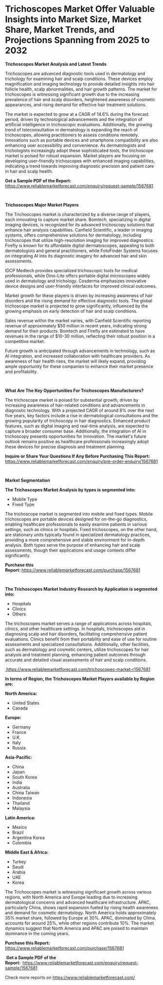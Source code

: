 <p><h1>Trichoscopes Market Offer Valuable Insights into Market Size, Market Share, Market Trends, and Projections Spanning from 2025 to 2032</h1></p><p><strong>Trichoscopes Market Analysis and Latest Trends</strong></p>
<p><p>Trichoscopes are advanced diagnostic tools used in dermatology and trichology for examining hair and scalp conditions. These devices employ magnification and imaging technology to provide detailed insights into hair follicle health, scalp abnormalities, and hair growth patterns. The market for trichoscopes is witnessing significant growth due to the increasing prevalence of hair and scalp disorders, heightened awareness of cosmetic appearances, and rising demand for effective hair treatment solutions.</p><p>The market is expected to grow at a CAGR of 14.6% during the forecast period, driven by technological advancements and the integration of artificial intelligence in trichoscopic evaluations. Additionally, the growing trend of teleconsultation in dermatology is expanding the reach of trichoscopes, allowing practitioners to assess conditions remotely. Innovations such as portable devices and smartphone compatibility are also enhancing user accessibility and convenience. As dermatologists and trichologists increasingly adopt these sophisticated tools, the trichoscope market is poised for robust expansion. Market players are focusing on developing user-friendly trichoscopes with enhanced imaging capabilities, indicating a trend towards improving diagnostic precision and patient care in hair and scalp health.</p></p>
<p><strong>Get a Sample PDF of the Report:&nbsp;</strong> <a href="https://www.reliablemarketforecast.com/enquiry/request-sample/1567681?utm_campaign=2413&utm_medium=2&utm_source=Github&utm_content=ia&utm_term=23032025&utm_id=trichoscopes">https://www.reliablemarketforecast.com/enquiry/request-sample/1567681</a></p>
<p>&nbsp;</p>
<p><strong>Trichoscopes Major Market Players</strong></p>
<p><p>The Trichoscopes market is characterized by a diverse range of players, each innovating to capture market share. Bomtech, specializing in digital imaging devices, is recognized for its advanced trichoscopy solutions that enhance hair analysis capabilities. Canfield Scientific, a leader in imaging systems, offers comprehensive solutions for dermatology, including trichoscopes that utilize high-resolution imaging for improved diagnostics. Firefly is known for its affordable digital dermatoscopes, appealing to both dermatologists and general practitioners, while FotoFinder Systems focuses on integrating AI into its diagnostic imagery for advanced hair and skin assessments.</p><p>IDCP Medtech provides specialized trichoscopic tools for medical professionals, while Dino-Lite offers portable digital microscopes widely used in dermatology and trichology. Cosderma emphasizes innovative device designs and user-friendly interfaces for improved clinical outcomes.</p><p>Market growth for these players is driven by increasing awareness of hair disorders and the rising demand for effective diagnostic tools. The global trichoscope market is projected to grow significantly, influenced by the growing emphasis on early detection of hair and scalp conditions. </p><p>Sales revenue within the market varies, with Canfield Scientific reporting revenue of approximately $50 million in recent years, indicating strong demand for their products. Bomtech and Firefly are estimated to have revenues in the range of $10-30 million, reflecting their robust position in a competitive market.</p><p>Future growth is anticipated through advancements in technology, such as AI integration, and increased collaboration with healthcare providers. As awareness of hair health rises, the market will likely expand, providing ample opportunity for these companies to enhance their market presence and profitability.</p></p>
<p>&nbsp;</p>
<p><strong>What Are The Key Opportunities For Trichoscopes Manufacturers?</strong></p>
<p><p>The trichoscope market is poised for substantial growth, driven by increasing awareness of hair-related conditions and advancements in diagnostic technology. With a projected CAGR of around 8% over the next five years, key factors include a rise in dermatological consultations and the growing popularity of trichoscopy in hair diagnostics. Enhanced product features, such as digital imaging and real-time analysis, are expected to capture a broader consumer base. Additionally, the integration of AI in trichoscopy presents opportunities for innovation. The market's future outlook remains positive as healthcare professionals increasingly adopt these devices for precise diagnosis and treatment planning.</p></p>
<p><strong>Inquire or Share Your Questions If Any Before Purchasing This Report:</strong> <a href="https://www.reliablemarketforecast.com/enquiry/pre-order-enquiry/1567681?utm_campaign=2413&utm_medium=2&utm_source=Github&utm_content=ia&utm_term=23032025&utm_id=trichoscopes">https://www.reliablemarketforecast.com/enquiry/pre-order-enquiry/1567681</a></p>
<p>&nbsp;</p>
<p><strong>Market Segmentation</strong></p>
<p><strong>The Trichoscopes Market Analysis by types is segmented into:</strong></p>
<p><ul><li>Mobile Type</li><li>Fixed Type</li></ul></p>
<p><p>The trichoscope market is segmented into mobile and fixed types. Mobile trichoscopes are portable devices designed for on-the-go diagnostics, enabling healthcare professionals to easily examine patients in various settings, such as clinics or hospitals. Fixed trichoscopes, on the other hand, are stationary units typically found in specialized dermatology practices, providing a more comprehensive and stable environment for in-depth analysis. Both types serve the purpose of enhancing hair and scalp assessments, though their applications and usage contexts differ significantly.</p></p>
<p><strong>Purchase this Report:&nbsp;</strong><a href="https://www.reliablemarketforecast.com/purchase/1567681?utm_campaign=2413&utm_medium=2&utm_source=Github&utm_content=ia&utm_term=23032025&utm_id=trichoscopes">https://www.reliablemarketforecast.com/purchase/1567681</a></p>
<p>&nbsp;</p>
<p><strong>The Trichoscopes Market Industry Research by Application is segmented into:</strong></p>
<p><ul><li>Hospitals</li><li>Clinics</li><li>Others</li></ul></p>
<p><p>The trichoscopes market serves a range of applications across hospitals, clinics, and other healthcare settings. In hospitals, trichoscopes aid in diagnosing scalp and hair disorders, facilitating comprehensive patient evaluations. Clinics benefit from their portability and ease of use for routine assessments and specialized consultations. Additionally, other facilities, such as dermatology and cosmetic centers, utilize trichoscopes for hair analysis and treatment planning, enhancing patient outcomes through accurate and detailed visual assessments of hair and scalp conditions.</p></p>
<p><a href="https://www.reliablemarketforecast.com/trichoscopes-market-r1567681?utm_campaign=2413&utm_medium=2&utm_source=Github&utm_content=ia&utm_term=23032025&utm_id=trichoscopes">&nbsp;https://www.reliablemarketforecast.com/trichoscopes-market-r1567681</a></p>
<p><strong>In terms of Region, the Trichoscopes Market Players available by Region are:</strong></p>
<p>
    <p> <strong> North America: </strong>
        <ul>
            <li>United States</li>
            <li>Canada</li>
        </ul>
        </p> 
    <p> <strong> Europe: </strong>
        <ul>
            <li>Germany</li>
            <li>France</li>
            <li>U.K.</li>
            <li>Italy</li>
            <li>Russia</li>
        </ul>
        </p> 
    <p> <strong> Asia-Pacific: </strong>
        <ul>
            <li>China</li>
            <li>Japan</li>
            <li>South Korea</li>
            <li>India</li>
            <li>Australia</li>
            <li>China Taiwan</li>
            <li>Indonesia</li>
            <li>Thailand</li>
            <li>Malaysia</li>
        </ul>
        </p> 
    <p> <strong> Latin America: </strong>
        <ul>
            <li>Mexico</li>
            <li>Brazil</li>
            <li>Argentina Korea</li>
            <li>Colombia</li>
        </ul>
        </p> 
    <p> <strong> Middle East & Africa: </strong>
        <ul>
            <li>Turkey</li>
            <li>Saudi</li>
            <li>Arabia</li>
            <li>UAE</li>
            <li>Korea</li>
        </ul>
    </p>
    </p>
<p><p>The Trichoscopes market is witnessing significant growth across various regions, with North America and Europe leading due to increasing dermatological concerns and advanced healthcare infrastructure. APAC, particularly China, shows rapid expansion fueled by rising health awareness and demand for cosmetic dermatology. North America holds approximately 35% market share, followed by Europe at 30%. APAC, dominated by China, accounts for around 25%, while other regions contribute 10%. The market dynamics suggest that North America and APAC are poised to maintain dominance in the coming years.</p></p>
<p><strong>Purchase this Report: </strong><a href="https://www.reliablemarketforecast.com/purchase/1567681?utm_campaign=2413&utm_medium=2&utm_source=Github&utm_content=ia&utm_term=23032025&utm_id=trichoscopes">https://www.reliablemarketforecast.com/purchase/1567681</a></p>
<p>&nbsp;<strong>Get a Sample PDF of the Report:&nbsp;&nbsp;</strong><a href="https://www.reliablemarketforecast.com/enquiry/request-sample/1567681?utm_campaign=2413&utm_medium=2&utm_source=Github&utm_content=ia&utm_term=23032025&utm_id=trichoscopes">https://www.reliablemarketforecast.com/enquiry/request-sample/1567681</a></p>
<p><strong></strong></p>
<p>Check more reports on <a href="https://www.reliablemarketforecast.com/?utm_campaign=2413&utm_medium=2&utm_source=Github&utm_content=ia&utm_term=23032025&utm_id=trichoscopes">https://www.reliablemarketforecast.com/</a></p>
